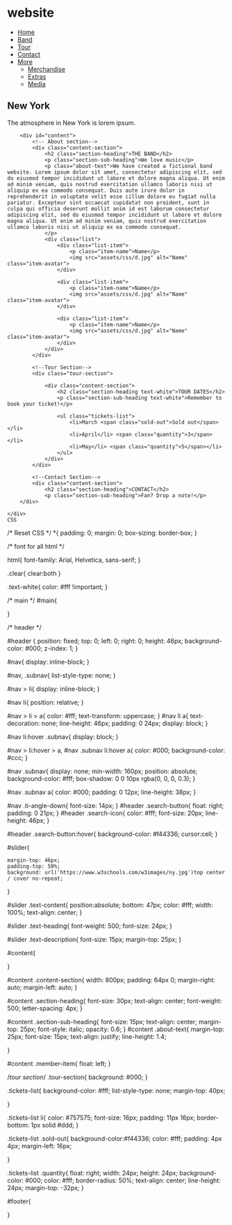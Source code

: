 # website
<!DOCTYPE html>
<html lang="en">
<head>
    <!--Opening-->
    <meta charset="UTF-8">
    <meta http-equiv="X-UA-Compatible" content="IE=edge">
    <meta name="viewport" content="width=device-width, initial-scale=1.0">
    <title>Major-Project</title>
    <link rel="stylesheet" href="./assets/css/style.css">
    <link rel="stylesheet" href="./themify-icons/themify-icons.css"

</head>

<body>
    <div id="main">
        <div id="header">
            <!--Begin: Nav-->
            <ul id="nav">
                <li><a href="">Home</a></li>
                <li><a href="">Band</a></li>
                <li><a href="">Tour</a></li>
                <li><a href="">Contact</a></li>
                <li>
                    <a href="">
                        More 
                        <i class="ti-angle-down"></i>
                    </a>
                    <ul class="subnav">
                        <li><a href="">Merchandise</a></li>
                        <li><a href="">Extras</a></li>
                        <li><a href="">Media</a></li>
                    </ul>
                </li>
            </ul>
            <!--End: Nav-->
            <!--Begin: Search Button-->
            <div class="search-button">
                <i class="search-icon ti-search"></i>
            </div>
            <!--End: Search Button-->
        </div>
        <div id="slider">
            <!-- Text content-->
            <div class="text-content">
                <h2 class="text heading">New York</h2>
                <div class="text-description">The atmosphere in New York is lorem ipsum.</div>
            </div>    
        </div>
        
        <div id="content">
            <!-- About section-->
            <div class="content-section">
                <h2 class="section-heading">THE BAND</h2>
                <p class="section-sub-heading">We love music</p>
                <p class="about-text">We have created a fictional band website. Lorem ipsum dolor sit amet, consectetur adipiscing elit, sed do eiusmod tempor incididunt ut labore et dolore magna aliqua. Ut enim ad minim veniam, quis nostrud exercitation ullamco laboris nisi ut aliquip ex ea commodo consequat. Duis aute irure dolor in reprehenderit in voluptate velit esse cillum dolore eu fugiat nulla pariatur. Excepteur sint occaecat cupidatat non proident, sunt in culpa qui officia deserunt mollit anim id est laborum consectetur adipiscing elit, sed do eiusmod tempor incididunt ut labore et dolore magna aliqua. Ut enim ad minim veniam, quis nostrud exercitation ullamco laboris nisi ut aliquip ex ea commodo consequat.
                </p>
                <div class="list">
                    <div class="list-item">
                        <p class="item-name">Name</p>
                        <img src="assets/css/d.jpg" alt="Name" class="item-avatar">
                    </div>

                    <div class="list-item">
                        <p class="item-name">Name</p>
                        <img src="assets/css/d.jpg" alt="Name" class="item-avatar">
                    </div>

                    <div class="list-item">
                        <p class="item-name">Name</p>
                        <img src="assets/css/d.jpg" alt="Name" class="item-avatar">
                    </div>
                </div>
            </div>

            <!--Tour Section-->
            <div class="tour-section">

                <div class="content-section">
                    <h2 class="section-heading text-white">TOUR DATES</h2>
                    <p class="section-sub-heading text-white">Remember to book your ticket!</p>
                    
                    <ul class="tickets-list">
                        <li>March <span class="sold-out">Sold out</span></li>
                        <li>April</li> <span class="quantity">3</span></li>
                        <li>May</li> <span class="quantity">5</span></li>
                    </ul>
                </div>
            </div>
            
            <!--Contact Section-->
            <div class="content-section">
                <h2 class="section-heading">CONTACT</h2>
                <p class="section-sub-heading">Fan? Drop a note!</p>
        </div>
        
    </div>
    CSS
  
  
  
  /* Reset CSS */
*{
    padding: 0;
    margin: 0;
    box-sizing: border-box;
}

/* font for all html */

html{
    font-family: Arial, Helvetica, sans-serif;
}

.clear{
    clear:both
}

.text-white{
    color: #fff !important;
}

/* main */
#main{

}

/* header */

#header {
    position: fixed;
    top: 0;
    left: 0;
    right: 0;
    height: 46px;
    background-color: #000;
    z-index: 1;
}

#nav{
    display: inline-block;
}

#nav, .subnav{
    list-style-type: none;
}

#nav > li{
    display: inline-block;
}

#nav li{
    position: relative;
}

#nav > li > a{
    color: #fff;
    text-transform: uppercase;
}
#nav li a{
    text-decoration: none;
    line-height: 46px;
    padding: 0 24px;
    display: block;
}

#nav li:hover .subnav{
    display: block;
}

#nav > li:hover > a, 
#nav .subnav li:hover  a{
    color: #000;
    background-color: #ccc;
}

#nav .subnav{
    display: none;
    min-width: 160px;
    position: absolute;
    background-color: #fff;
    box-shadow: 0 0 10px rgba(0, 0, 0, 0.3);
}

#nav .subnav a{
    color: #000;
    padding: 0 12px;
    line-height: 38px;
}

#nav .ti-angle-down{
    font-size: 14px;
}
#header .search-button{
    float: right;
    padding: 0 21px;
}
#header .search-icon{
    color: #fff;
    font-size: 20px;
    line-height: 46px;
}

#header .search-button:hover{
    background-color: #f44336;
    cursor:cell;
}

#slider{

    margin-top: 46px;
    padding-top: 50%;
    background: url('https://www.w3schools.com/w3images/ny.jpg')top center / cover no-repeat;
}

#slider .text-content{
    position:absolute;
    bottom: 47px;
    color: #fff;
    width: 100%;
    text-align: center;
}

#slider .text-heading{
    font-weight: 500;
    font-size: 24px;
}

#slider .text-description{
    font-size: 15px;
    margin-top: 25px;
}


#content{

}

#content .content-section{
    width: 800px;
    padding: 64px 0;
    margin-right: auto;
    margin-left: auto;
}

#content .section-heading{
    font-size: 30px;
    text-align: center;
    font-weight: 500;
    letter-spacing: 4px;
}

#content .section-sub-heading{
    font-size: 15px;
    text-align: center;
    margin-top: 25px;
    font-style: italic;
    opacity: 0.6;
}
#content .about-text{
    margin-top: 25px;
    font-size: 15px;
    text-align: justify;
    line-height: 1.4;

}

#content .member-item{
    float: left;
}


/*tour section*/
.tour-section{
    background: #000;
}

.tickets-list{
    background-color: #fff;
    list-style-type: none;
    margin-top: 40px;

}


.tickets-list li{
    color: #757575;
    font-size: 16px;
    padding: 11px 16px;
    border-bottom: 1px solid #ddd;
}


.tickets-list .sold-out{
    background-color:#f44336;
    color: #fff;
    padding: 4px 4px;
    margin-left: 16px;

}


.tickets-list .quantity{
    float: right;
    width: 24px;
    height: 24px;
    background-color: #000;
    color: #fff;
    border-radius: 50%;
    text-align: center;
    line-height: 24px;
    margin-top: -32px;
}


#footer{

}
